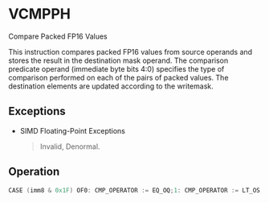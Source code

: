 # VCMPPH

Compare Packed FP16 Values

This instruction compares packed FP16 values from source operands and stores the result in the destination mask operand.
The comparison predicate operand (immediate byte bits 4:0) specifies the type of comparison performed on each of the pairs of packed values.
The destination elements are updated according to the writemask.

## Exceptions

- SIMD Floating-Point Exceptions
  > Invalid, Denormal.

## Operation

```C
CASE (imm8 & 0x1F) OF0: CMP_OPERATOR := EQ_OQ;1: CMP_OPERATOR := LT_OS;2: CMP_OPERATOR := LE_OS;3: CMP_OPERATOR := UNORD_Q;4: CMP_OPERATOR := NEQ_UQ;5: CMP_OPERATOR := NLT_US;6: CMP_OPERATOR := NLE_US;7: CMP_OPERATOR := ORD_Q;8: CMP_OPERATOR := EQ_UQ;9: CMP_OPERATOR := NGE_US;10: CMP_OPERATOR := NGT_US;11: CMP_OPERATOR := FALSE_OQ;12: CMP_OPERATOR := NEQ_OQ;13: CMP_OPERATOR := GE_OS;14: CMP_OPERATOR := GT_OS;15: CMP_OPERATOR := TRUE_UQ;16: CMP_OPERATOR := EQ_OS;17: CMP_OPERATOR := LT_OQ;18: CMP_OPERATOR := LE_OQ;19: CMP_OPERATOR := UNORD_S;20: CMP_OPERATOR := NEQ_US;21: CMP_OPERATOR := NLT_UQ;24: CMP_OPERATOR := EQ_US;25: CMP_OPERATOR := NGE_UQ;26: CMP_OPERATOR := NGT_UQ;27: CMP_OPERATOR := FALSE_OS;28: CMP_OPERATOR := NEQ_OS;29: CMP_OPERATOR := GE_OQ;30: CMP_OPERATOR := GT_OQ;31: CMP_OPERATOR := TRUE_US;ESACVCMPPH (EVEX Encoded Versions)VL = 128, 256 or 512KL := VL/16FOR j := 0 TO KL-1:IF k2[j] OR *no writemask*:IF EVEX.b = 1:tsrc2 := SRC2.fp16[0]ELSE:tsrc2 := SRC2.fp16[j]DEST.bit[j] := SRC1.fp16[j] CMP_OPERATOR tsrc2ELSEDEST.bit[j] := 0DEST[MAXKL-1:KL] := 0Intel C/C++ Compiler Intrinsic EquivalentVCMPPH ___mmask8 _mm_cmp_ph_mask (__m128h a, __m128h b, const int imm8);VCMPPH ___mmask8 _mm_mask_cmp_ph_mask (__mmask8 k1, __m128h a, __m128h b, const int imm8);VCMPPH ___mmask16 _mm256_cmp_ph_mask (__m256h a, __m256h b, const int imm8);VCMPPH ___mmask16 _mm256_mask_cmp_ph_mask (__mmask16 k1, __m256h a, __m256h b, const int imm8);VCMPPH ___mmask32 _mm512_cmp_ph_mask (__m512h a, __m512h b, const int imm8);VCMPPH ___mmask32 _mm512_mask_cmp_ph_mask (__mmask32 k1, __m512h a, __m512h b, const int imm8);VCMPPH ___mmask32 _mm512_cmp_round_ph_mask (__m512h a, __m512h b, const int imm8, const int sae);VCMPPH ___mmask32 _mm512_mask_cmp_round_ph_mask (__mmask32 k1, __m512h a, __m512h b, const int imm8, const int sae);
```
